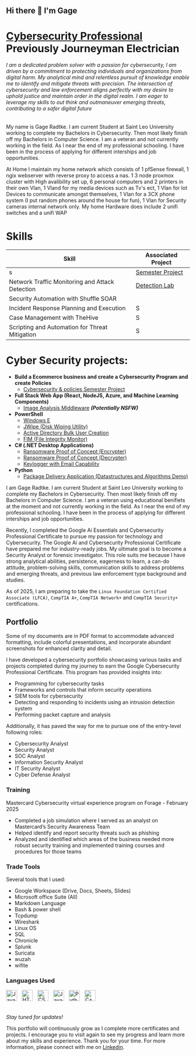 ## Hi there 👋 I'm Gage

# <a href="https://www.linkedin.com/in/gagekradtke/">Cybersecurity Professional</a> Previously Journeyman Electrician</h1>

<h6>I am a dedicated problem solver with a passion for cybersecurity, I am driven by a commitment to protecting individuals and organizations from digital harm. My analytical mind and relentless pursuit of knowledge enable me to identify and mitigate threats with precision. The intersection of cybersecurity and law enforcement aligns perfectly with my desire to uphold justice and maintain order in the digital realm. I am eager to leverage my skills to out think and outmaneuver emerging threats, contributing to a safer digital future</h6>




My name is Gage Radtke. I am current Student at Saint Leo University working to complete my Bachelors in Cybersecurity. Then most likely finish off my Bachelors in Computer Science. I am a veteran and not currently working in the field. As I near the end of my professional schooling. I have been in the process of applying for different interships and job opportunities.

At Home I maintain my home network which consists of 1 pfSense firewall, 1 ngix webserver with reverse proxy to access a nas. 1 3 node proxmox cluster with High avalibility set up, 6 personal computers and 2 printers in their own Vlan, 1 Vland for my media devices such as Tv's ect, 1 Vlan for Iot Devices to communicate amongst themselves, 1 Vlan for a 3CX phone system (I put random phones around the house for fun), 1 Vlan for Security cameras internal network only. My home Hardware does include 2 unifi switches and a unifi WAP

# Skills

| Skill                                         | Associated Project         |
|-----------------------------------------------|----------------------------|
| s  | [ Semester Project](https://github.com/)|
| Network Traffic Monitoring and Attack Detection | <a href="https://google.com">Detection Lab</a>|
| Security Automation with Shuffle SOAR         | |
| Incident Response Planning and Execution      | S|
| Case Management with TheHive                  | S|
| Scripting and Automation for Threat Mitigation | S|

# Cyber Security projects:

- <b>Build a Ecommerce business and create a Cybersecurity Program and create Policies </b>
   - [Cybersecurity & policies Semester Project](https://github.com/GageRadtke/Com470SemesterProject)
- <b>Full Stack Web App (React, NodeJS, Azure, and Machine Learning Components)</b>
  - [Image Analysis Middleware](https://github.com/joshmadak4) <b><i>(Potentially NSFW)</b></i>
- <b>PowerShell</b>
  - [Windows E](https://github.com/)
  - [JWipe (Disk Wiping Utility)](https://githubhell)
  - [Active Directory Bulk User Creation](https://gith/_PS)
  - [FIM (File Integrity Monitor)](https://gitcom/rity-FIM)
- <b>C# (.NET Desktop Applications)</b>
  - [Ransomware Proof of Concept (Encrypter)](https://github.com/OC)
  - [Ransomware Proof of Concept (Decrypter)](https://github.com/C)
  - [Keylogger with Email Capability](https://github.com/)
- <b>Python</b>
  - [Package Delivery Application (Datastructures and Algorithms Demo)](https://github.com/)
 

I am Gage Radtke. I am current Student at Saint Leo University working to complete my Bachelors in Cybersecurity. Then most likely finish off my Bachelors in Computer Science. I am a veteran using educational benifiets at the moment and not currently working in the field. As I near the end of my professional schooling. I have been in the process of applying for different interships and job opportunities. 

Recently, I completed the Google Ai Essentials and Cybersecurity Professional Certificate to pursue my passion for technology and Cybersecurity. The Google Ai and Cybersecurity Professional Certificate have prepared me for industry-ready jobs. My ultimate goal is to become a Security Analyst or forensic investigator. This role suits me because I have strong analytical abilities, persistence, eagerness to learn, a can-do attitude, problem-solving skills, communication skills to address problems and emerging threats, and previous law enforcement type background and studies. 

As of 2025, I am preparing to take the `Linux Foundation Certified Associate (LFCA)`, `CompTIA A+`, `CompTIA Network+` and `CompTIA Security+` certifications.

## Portfolio

 Some of my documents are in PDF format to accommodate advanced formatting, include colorful presentations, and incorporate abundant screenshots for enhanced clarity and detail.

I have developed a cybersecurity portfolio showcasing various tasks and projects completed during my journey to earn the Google Cybersecurity Professional Certificate. This program has provided insights into:
* Programming for cybersecurity tasks
* Frameworks and controls that inform security operations
* SIEM tools for cybersecurity
* Detecting and responding to incidents using an intrusion detection system
* Performing packet capture and analysis

Additionally, it has paved the way for me to pursue one of the entry-level following roles:
* Cybersecurity Analyst
* Security Analyst
* SOC Analyst
* Information Security Analyst
* IT Security Analyst
* Cyber Defense Analyst

### Training
Mastercard Cybersecurity virtual experience program on Forage - February 2025
 * Completed a job simulation where I served as an analyst on Mastercard’s
   Security Awareness Team 
 * Helped identify and report security threats such as phishing 
 * Analyzed and identified which areas of the business needed more robust
   security training and implemented training courses and procedures for those
   teams
 
### Trade Tools 
Several tools that I used: 
* Google Workspace (Drive, Docs, Sheets, Slides)
* Microsoft office Suite (All)
* Markdown Language
* Bash & power shell  
* Tcpdump
* Wireshark
* Linux OS
* SQL
* Chronicle
* Splunk
* Suricata
* wuzah
* wifite
  
### Languages Used
<img align="left" alt="Java" width="30px" style="padding-right:10px;" src="https://cdn.jsdelivr.net/gh/devicons/devicon/icons/java/java-original.svg"/>
<img align="left" alt="HTML" width="30px" style="padding-right:10px;" src="https://cdn.jsdelivr.net/gh/devicons/devicon/icons/html5/html5-plain.svg" />
<img align="left" alt="CSS" width="30px" style="padding-right:10px;" src="https://cdn.jsdelivr.net/gh/devicons/devicon/icons/css3/css3-plain.svg" />
<img align="left" alt="JavaScript" width="30px" style="padding-right:10px;" src="https://cdn.jsdelivr.net/gh/devicons/devicon/icons/javascript/javascript-plain.svg" />
<img align="left" alt="Python" width="30px" style="padding-right:10px;" src="https://cdn.jsdelivr.net/gh/devicons/devicon/icons/python/python-plain.svg" />
<img align="left" alt="C++" width="30px" style="padding-right:10px;" src="https://cdn.jsdelivr.net/gh/devicons/devicon/icons/cplusplus/cplusplus-line.svg" />
</h2>
<br><br><br>

*Stay tuned for updates!*

This portfolio will continuously grow as I complete more certificates and projects. I encourage you to visit again to see my progress and learn more about my skills and experience.
Thank you for your time. For more information, please connect with me on [Linkedin](https://www.linkedin.com/in/gagekradtke/).






<!--
**gradtk08/gradtk08** is a ✨ _special_ ✨ repository because its `README.md` (this file) appears on your GitHub profile.

Here are some ideas to get you started:

- 🔭 I’m currently working on ...
- 🌱 I’m currently learning ...
- 👯 I’m looking to collaborate on ...
- 🤔 I’m looking for help with ...
- 💬 Ask me about ...
- 📫 How to reach me: ...
- 😄 Pronouns: ...
- ⚡ Fun fact: ...
-->
